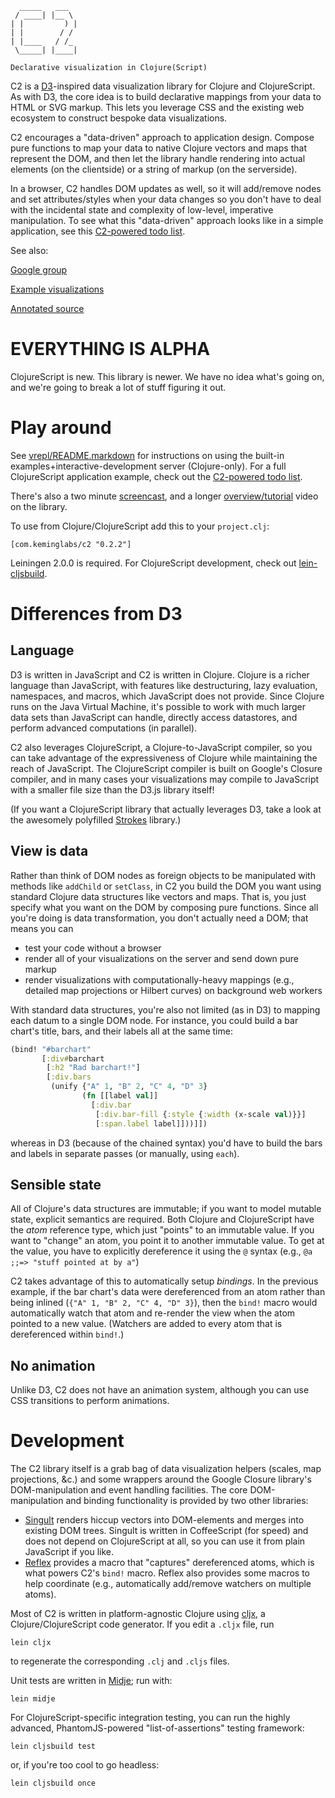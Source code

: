       _____   ___  
     / ____| |__ \ 
    | |         ) |
    | |        / / 
    | |____   / /_ 
     \_____| |____|

    Declarative visualization in Clojure(Script)


C2 is a [D3](http://mbostock.github.com/d3)-inspired data visualization library for Clojure and ClojureScript.
As with D3, the core idea is to build declarative mappings from your data to HTML or SVG markup.
This lets you leverage CSS and the existing web ecosystem to construct bespoke data visualizations.

C2 encourages a "data-driven" approach to application design.
Compose pure functions to map your data to native Clojure vectors and maps that represent the DOM, and then let the library handle rendering into actual elements (on the clientside) or a string of markup (on the serverside).

In a browser, C2 handles DOM updates as well, so it will add/remove nodes and set attributes/styles when your data changes so you don't have to deal with the incidental state and complexity of low-level, imperative manipulation.
To see what this "data-driven" approach looks like in a simple application, see this [C2-powered todo list](https://github.com/lynaghk/c2-demos/tree/master/todoMVC).

See also:

[Google group](https://groups.google.com/forum/?hl=en&fromgroups#!forum/c2-cljs)

[Example visualizations](http://keminglabs.com/c2/)

[Annotated source](http://keminglabs.com/c2/docs/)


EVERYTHING IS ALPHA
===================
ClojureScript is new.
This library is newer.
We have no idea what's going on, and we're going to break a lot of stuff figuring it out.


Play around
===========
See [vrepl/README.markdown](https://github.com/lynaghk/c2/blob/master/vrepl/README.markdown) for instructions on using the built-in examples+interactive-development server (Clojure-only).
For a full ClojureScript application example, check out the [C2-powered todo list](https://github.com/lynaghk/c2-demos/tree/master/todoMVC).

There's also a two minute [screencast](https://www.youtube.com/watch?v=Urg79FmQnYs), and a longer [overview/tutorial](http://www.youtube.com/watch?feature=player_detailpage&v=T83P3PVSy_8#t=510s) video on the library.

To use from Clojure/ClojureScript add this to your `project.clj`:

    [com.keminglabs/c2 "0.2.2"]

Leiningen 2.0.0 is required.
For ClojureScript development, check out [lein-cljsbuild](https://github.com/emezeske/lein-cljsbuild).


Differences from D3
===================

Language
--------
D3 is written in JavaScript and C2 is written in Clojure.
Clojure is a richer language than JavaScript, with features like destructuring, lazy evaluation, namespaces, and macros, which JavaScript does not provide.
Since Clojure runs on the Java Virtual Machine, it's possible to work with much larger data sets than JavaScript can handle, directly access datastores, and perform advanced computations (in parallel).

C2 also leverages ClojureScript, a Clojure-to-JavaScript compiler, so you can take advantage of the expressiveness of Clojure while maintaining the reach of JavaScript.
The ClojureScript compiler is built on Google's Closure compiler, and in many cases your visualizations may compile to JavaScript with a smaller file size than the D3.js library itself!

(If you want a ClojureScript library that actually leverages D3, take a look at the awesomely polyfilled [Strokes](https://github.com/dribnet/strokes) library.)

View is data
-------------
Rather than think of DOM nodes as foreign objects to be manipulated with methods like `addChild` or `setClass`, in C2 you build the DOM you want using standard Clojure data structures like vectors and maps.
That is, you just specify what you want on the DOM by composing pure functions.
Since all you're doing is data transformation, you don't actually need a DOM; that means you can

+ test your code without a browser
+ render all of your visualizations on the server and send down pure markup
+ render visualizations with computationally-heavy mappings (e.g., detailed map projections or Hilbert curves) on background web workers

With standard data structures, you're also not limited (as in D3) to mapping each datum to a single DOM node.
For instance, you could build a bar chart's title, bars, and their labels all at the same time:

```clojure
(bind! "#barchart"
       [:div#barchart
        [:h2 "Rad barchart!"]
        [:div.bars
         (unify {"A" 1, "B" 2, "C" 4, "D" 3}
                (fn [[label val]]
                  [:div.bar
                   [:div.bar-fill {:style {:width (x-scale val)}}]
                   [:span.label label]]))]])
```

whereas in D3 (because of the chained syntax) you'd have to build the bars and labels in separate passes (or manually, using `each`).

Sensible state
--------------
All of Clojure's data structures are immutable; if you want to model mutable state, explicit semantics are required.
Both Clojure and ClojureScript have the *atom* reference type, which just "points" to an immutable value.
If you want to "change" an atom, you point it to another immutable value.
To get at the value, you have to explicitly dereference it using the `@` syntax (e.g., `@a ;;=> "stuff pointed at by a"`)

C2 takes advantage of this to automatically setup *bindings*.
In the previous example, if the bar chart's data were dereferenced from an atom rather than being inlined (`{"A" 1, "B" 2, "C" 4, "D" 3}`), then the `bind!` macro would automatically watch that atom and re-render the view when the atom pointed to a new value.
(Watchers are added to every atom that is dereferenced within `bind!`.)

No animation
------------
Unlike D3, C2 does not have an animation system, although you can use CSS transitions to perform animations.


Development
===========
The C2 library itself is a grab bag of data visualization helpers (scales, map projections, &c.) and some wrappers around the Google Closure library's DOM-manipulation and event handling facilities.
The core DOM-manipulation and binding functionality is provided by two other libraries:

+ [Singult](https://github.com/lynaghk/singult) renders hiccup vectors into DOM-elements and merges into existing DOM trees.
  Singult is written in CoffeeScript (for speed) and does not depend on ClojureScript at all, so you can use it from plain JavaScript if you like.
+ [Reflex](https://github.com/lynaghk/reflex) provides a macro that "captures" dereferenced atoms, which is what powers C2's `bind!` macro.
  Reflex also provides some macros to help coordinate (e.g., automatically add/remove watchers on multiple atoms).


Most of C2 is written in platform-agnostic Clojure using [cljx](http://github.com/lynaghk/cljx), a Clojure/ClojureScript code generator.
If you edit a `.cljx` file, run

    lein cljx

to regenerate the corresponding `.clj` and `.cljs` files.

Unit tests are written in [Midje](https://github.com/marick/Midje); run with:

    lein midje

For ClojureScript-specific integration testing, you can run the highly advanced, PhantomJS-powered "list-of-assertions" testing framework:

    lein cljsbuild test

or, if you're too cool to go headless:

    lein cljsbuild once
